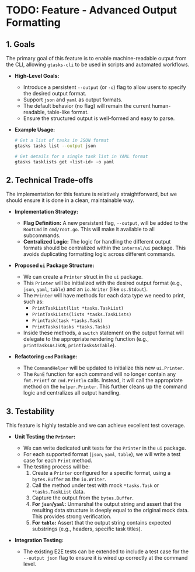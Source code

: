 # TODO: Feature - Advanced Output Formatting

## 1. Goals

The primary goal of this feature is to enable machine-readable output from the CLI, allowing `gtasks-cli` to be used in scripts and automated workflows.

-   **High-Level Goals:**
    -   Introduce a persistent `--output` (or `-o`) flag to allow users to specify the desired output format.
    -   Support `json` and `yaml` as output formats.
    -   The default behavior (no flag) will remain the current human-readable, table-like format.
    -   Ensure the structured output is well-formed and easy to parse.

-   **Example Usage:**
    ```bash
    # Get a list of tasks in JSON format
    gtasks tasks list --output json

    # Get details for a single task list in YAML format
    gtasks tasklists get <list-id> -o yaml
    ```

## 2. Technical Trade-offs

The implementation for this feature is relatively straightforward, but we should ensure it is done in a clean, maintainable way.

-   **Implementation Strategy:**
    -   **Flag Definition:** A new persistent flag, `--output`, will be added to the `RootCmd` in `cmd/root.go`. This will make it available to all subcommands.
    -   **Centralized Logic:** The logic for handling the different output formats should be centralized within the `internal/ui` package. This avoids duplicating formatting logic across different commands.

-   **Proposed `ui` Package Structure:**
    -   We can create a `Printer` struct in the `ui` package.
    -   This `Printer` will be initialized with the desired output format (e.g., `json`, `yaml`, `table`) and an `io.Writer` (like `os.Stdout`).
    -   The `Printer` will have methods for each data type we need to print, such as:
        -   `PrintTaskList(list *tasks.TaskList)`
        -   `PrintTaskLists(lists *tasks.TaskLists)`
        -   `PrintTask(task *tasks.Task)`
        -   `PrintTasks(tasks *tasks.Tasks)`
    -   Inside these methods, a `switch` statement on the output format will delegate to the appropriate rendering function (e.g., `printTasksAsJSON`, `printTasksAsTable`).

-   **Refactoring `cmd` Package:**
    -   The `CommandHelper` will be updated to initialize this new `ui.Printer`.
    -   The `RunE` function for each command will no longer contain any `fmt.Printf` or `cmd.Println` calls. Instead, it will call the appropriate method on the `helper.Printer`. This further cleans up the command logic and centralizes all output handling.

## 3. Testability

This feature is highly testable and we can achieve excellent test coverage.

-   **Unit Testing the `Printer`:**
    -   We can write dedicated unit tests for the `Printer` in the `ui` package.
    -   For each supported format (`json`, `yaml`, `table`), we will write a test case for each `Print` method.
    -   The testing process will be:
        1.  Create a `Printer` configured for a specific format, using a `bytes.Buffer` as the `io.Writer`.
        2.  Call the method under test with mock `*tasks.Task` or `*tasks.TaskList` data.
        3.  Capture the output from the `bytes.Buffer`.
        4.  **For `json`/`yaml`:** Unmarshal the output string and assert that the resulting data structure is deeply equal to the original mock data. This provides strong verification.
        5.  **For `table`:** Assert that the output string contains expected substrings (e.g., headers, specific task titles).

-   **Integration Testing:**
    -   The existing E2E tests can be extended to include a test case for the `--output json` flag to ensure it is wired up correctly at the command level.
